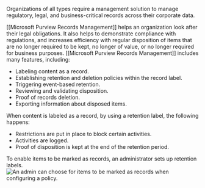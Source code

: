 Organizations of all types require a management solution to manage regulatory, legal, and business-critical records across their corporate data. 

[[Microsoft Purview Records Management]] helps an organization look after their legal obligations. It also helps to demonstrate compliance with regulations, and increases efficiency with regular disposition of items that are no longer required to be kept, no longer of value, or no longer required for business purposes. [[Microsoft Purview Records Management]] includes many features, including:

- Labeling content as a record.
- Establishing retention and deletion policies within the record label.
- Triggering event-based retention.
- Reviewing and validating disposition.
- Proof of records deletion.
- Exporting information about disposed items.

When content is labeled as a record, by using a retention label, the following happens:

- Restrictions are put in place to block certain activities.
- Activities are logged.
- Proof of disposition is kept at the end of the retention period.

To enable items to be marked as records, an administrator sets up retention labels.![An admin can choose for items to be marked as records when configuring a policy.](https://learn.microsoft.com/en-us/training/wwl-sci/describe-purview-risk-compliance-governance/media/mark-items-record.png)